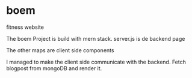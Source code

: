 # boem
fitness website

The boem Project is build with mern stack.
server.js is de backend page 

The other maps are client side components

I managed to make the client side communicate with the backend. 
Fetch blogpost from mongoDB and render it.
